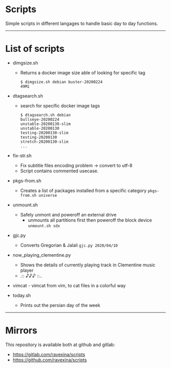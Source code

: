 # Scripts
Simple scripts in different langages to handle basic day to day functions.

---

# List of scripts

- dimgsize.sh
    - Returns a docker image size able of looking for specific tag
    
          $ dimgsize.sh debian buster-20200224
          49Mi

- dtagsearch.sh
    - search for specific docker image tags

          $ dtagsearch.sh debian
          bullseye-20200224
          unstable-20200130-slim
          unstable-20200130
          testing-20200130-slim
          testing-20200130
          stretch-20200130-slim
          ...

- fix-str.sh
    - Fix subtitle files encoding problem -> convert to utf-8
    - Script contains commented usecase.

- pkgs-from.sh
    - Creates a list of packages installed from a specific category
        `pkgs-from.sh universe`

- unmount.sh
    - Safely unmont and poweroff an external drive
        - unmounts all partitions first then poweroff the block device
        `unmount.sh sdx`

- gjc.py
    - Converts Gregorian & Jalali
        `gjc.py 2020/04/10`

- now_playing_clementine.py
    - Shows the details of currently playing track in Clementine music player
    - .:: ♪♪♪ ::..

- vimcat
        - vimcat from vim, to cat files in a colorful way

- today.sh
    - Prints out the persian day of the week

---

# Mirrors

This repository is available both at github and gitlab:

- https://gitlab.com/ravexina/scripts
- https://github.com/ravexina/scripts
